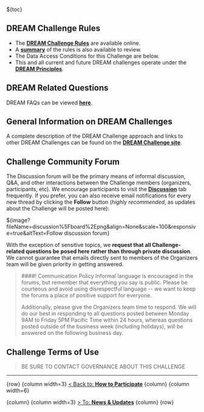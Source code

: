 
${toc}

## **DREAM Challenge Rules**

* The [**DREAM Challenge Rules**](https://www.synapse.org/#!Synapse:syn10144147/wiki/448310) are available online.
*  A [**summary**](https://www.synapse.org/#!Synapse:syn10144149) of the rules is also available to review. 
* The Data Access Conditions for this Challenge are below. 
* This and all current and future DREAM challenges operate under the [**DREAM Principles**](https://www.synapse.org/#!Synapse:syn6182468/wiki/401779).

## **DREAM Related Questions**
DREAM FAQs can be viewed [**here**](http://dreamchallenges.org/faqs/).

## **General Information on DREAM Challenges**
A complete description of the DREAM Challenge approach and links to other DREAM Challenges can be found on the [**DREAM Challenge site**](http://dreamchallenges.org).

## **Challenge Community Forum**
The Discussion forum will be the primary means of informal discussion, Q&A, and other interactions between the Challenge members (organizers, participants, etc).  We encourage participants to visit the [**Discussion**](https://www.synapse.org/#!Synapse:syn18058986/discussion/default) tab frequently. If you prefer, you can also receive email notifications for every new thread by clicking the **Follow** button (_highly recommended_, as updates about the Challenge will be posted here):

${image?fileName=discussion%5Fboard%2Epng&align=None&scale=100&responsive=true&altText=Follow discussion forum}
<br/>

With the exception of sensitive topics, we **request that all Challenge-related questions be posed here rather than through private discussion**.  We cannot guarantee that emails directly sent to members of the Organizers team will be given priority in getting answered.

> ####! Communication Policy
> Informal language is encouraged in the forums, but remember that everything you say is public.  Please be courteous and avoid using disrespectful language -- we want to keep the forums a place of positive support for everyone.  
>
> Additionally, please give the Organizers team time to respond.  We will do our best in responding to all questions posted between Monday 9AM to Friday 5PM Pacific Time within 24 hours, whereas questions posted outside of the business week (including holidays), will be answered on the following business day.

## **Challenge Terms of Use**

> BE SURE TO CONTACT GOVERNANCE ABOUT THIS CHALLENGE


---

{row}
 {column width=3}
[< Back to: **How to Participate**](#!Synapse:syn18058986/wiki/588173)
 {column}
 {column width=6}

 {column}
 {column width=3} 
[> To: **News & Updates**](#!Synapse:syn18058986/wiki/588171)
 {column}
{row}